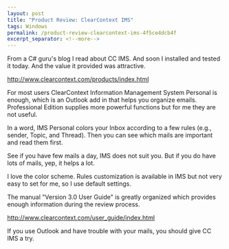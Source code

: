 ```yaml
---
layout: post
title: "Product Review: ClearContext IMS"
tags: Windows
permalink: /product-review-clearcontext-ims-4f5ce4dcb4f
excerpt_separator: <!--more-->
---
```

From a C# guru's blog I read about CC IMS. And soon I installed and tested it today. And the value it provided was attractive.

http://www.clearcontext.com/products/index.html

For most users ClearContext Information Management System Personal is enough, which is an Outlook add in that helps you organize emails. Professional Edition supplies more powerful functions but for me they are not useful.

In a word, IMS Personal colors your Inbox according to a few rules (e.g., sender, Topic, and Thread). Then you can see which mails are important and read them first.

See if you have few mails a day, IMS does not suit you. But if you do have lots of mails, yep, it helps a lot.

I love the color scheme. Rules customization is available in IMS but not very easy to set for me, so I use default settings.

The manual "Version 3.0 User Guide" is greatly organized which provides enough information during the review process.

http://www.clearcontext.com/user_guide/index.html

If you use Outlook and have trouble with your mails, you should give CC IMS a try.
<!--more-->